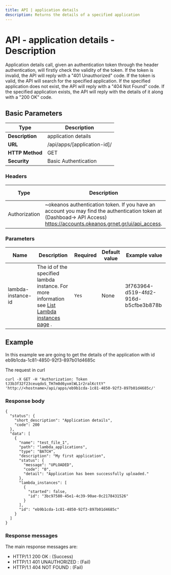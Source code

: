 ```yaml
---
title: API | application details
description: Returns the details of a specified application
---
```


# API - application details - Description

Application details call, given an authentication token through the header authentication,
will firstly check the validity of the token. If the token is invalid, the API will reply with a
"401 Unauthorized" code. If the token is valid, the API will search for the specified application. If the specified application does not exist, the API will reply with a
"404 Not Found" code. If the specified application exists, the API will reply with the details
of it along with a "200 OK" code.


## Basic Parameters

|Type | Description
------|-------------
| **Description** | application details
| **URL**         | /api/apps/[application-id]/
| **HTTP Method** | GET
| **Security**    | Basic Authentication


### Headers

Type | Description | Required | Default value | Example value
------|-------------|----------|---------------|---------------
Authorization | ~okeanos authentication token. If you have an account you may find the authentication token at (Dashboad-> API Access) https://accounts.okeanos.grnet.gr/ui/api_access. | `Yes` | None | Token tJ3b3f32f23ceuqdoS


### Parameters

Name  | Description | Required | Default value | Example value
------|-------------|----------|---------------|---------------
lambda-instance-id  | The id of the specified lambda instance. For more information see [List Lambda instances page](LambdaInstancesList.md) . |`Yes` |None| 3f763964-d519-4fd2-916d-b5cfbe3b878b


## Example

In this example we are going to get the details of the application with id eb9b1cda-1c81-4850-92f3-897b01d4685c

The request in curl

```
curl -X GET -H "Authorization: Token tJ3b3f32f23ceuqdoS_TH7m0d6yxmlWL1r2ralKcttY" 'http://<hostname>/api/apps/eb9b1cda-1c81-4850-92f3-897b01d4685c/'
```


### Response body

```
{
  "status": {
    "short_description": "Application details",
    "code": 200
  },
  "data": [
    {
      "name": "test_file_1",
      "path": "lambda_applications",
      "type": "BATCH",
      "description": "My first application",
      "status": {
        "message": "UPLOADED",
        "code": "0",
        "detail": "Application has been successfully uploaded."
      },
      "lambda_instances": [
        {
          "started": false,
          "id": "3bc97580-45e1-4c39-90ae-0c2178431526"
        }
      ],
      "id": "eb9b1cda-1c81-4850-92f3-897b01d4685c"
    }
  ]
}
```


### Response messages

The main response messages are:

- HTTP/1.1 200 OK : (Success)
- HTTP/1.1 401 UNAUTHORIZED : (Fail)
- HTTP/1.1 404 NOT FOUND : (Fail)
